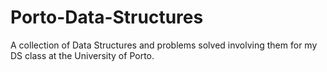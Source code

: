 # Porto-Data-Structures
A collection of Data Structures and problems solved involving them for my DS class at the University of Porto.

